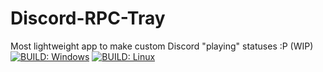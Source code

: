 # Discord-RPC-Tray

Most lightweight app to make custom Discord "playing" statuses :P (WIP)  
[![BUILD: Windows](https://github.com/omerakgoz34/Discord-RPC-Tray/actions/workflows/build_windows.yml/badge.svg)](https://github.com/omerakgoz34/Discord-RPC-Tray/actions/workflows/build_windows.yml)
[![BUILD: Linux](https://github.com/omerakgoz34/Discord-RPC-Tray/actions/workflows/build_linux.yml/badge.svg)](https://github.com/omerakgoz34/Discord-RPC-Tray/actions/workflows/build_linux.yml)
